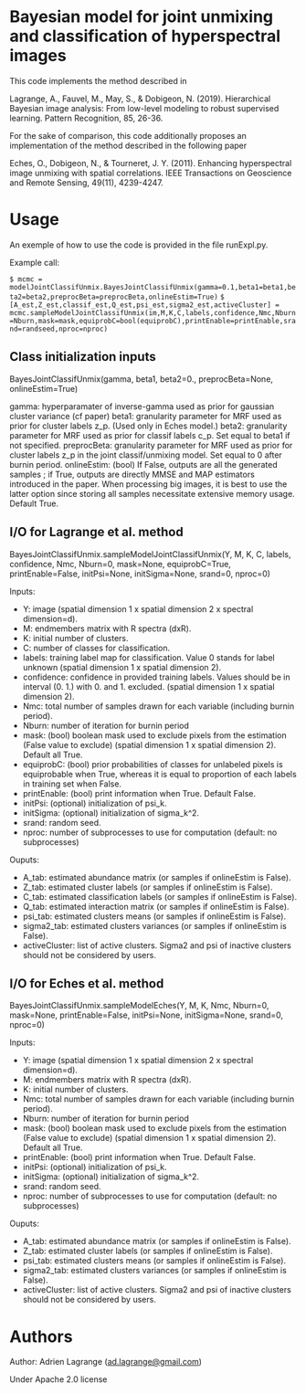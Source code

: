 # Bayesian model for joint unmixing and classification of hyperspectral images

This code implements the method described in

Lagrange, A., Fauvel, M., May, S., & Dobigeon, N. (2019). Hierarchical Bayesian image analysis: From low-level modeling to robust supervised learning. Pattern Recognition, 85, 26-36.

For the sake of comparison, this code additionally proposes an implementation of the method described in the following paper

Eches, O., Dobigeon, N., & Tourneret, J. Y. (2011). Enhancing hyperspectral image unmixing with spatial correlations. IEEE Transactions on Geoscience and Remote Sensing, 49(11), 4239-4247.

# Usage
An exemple of how to use the code is provided in the file runExpl.py.

Example call: 

`$ mcmc = modelJointClassifUnmix.BayesJointClassifUnmix(gamma=0.1,beta1=beta1,beta2=beta2,preprocBeta=preprocBeta,onlineEstim=True)`
`$ [A_est,Z_est,classif_est,Q_est,psi_est,sigma2_est,activeCluster] = mcmc.sampleModelJointClassifUnmix(im,M,K,C,labels,confidence,Nmc,Nburn=Nburn,mask=mask,equiprobC=bool(equiprobC),printEnable=printEnable,srand=randseed,nproc=nproc)`

## Class initialization inputs

BayesJointClassifUnmix(gamma, beta1, beta2=0., preprocBeta=None, onlineEstim=True)

gamma:        hyperparamater of inverse-gamma used as prior for gaussian cluster variance (cf paper)
beta1:        granularity parameter for MRF used as prior for cluster labels z_p. (Used only in Eches model.)
beta2:        granularity parameter for MRF used as prior for classif labels c_p. Set equal to beta1 if not specified.
preprocBeta:  granularity parameter for MRF used as prior for cluster labels z_p in the joint classif/unmixing model. Set equal to 0 after burnin period.
onlineEstim:  (bool) If False, outputs are all the generated samples ; if True, outputs are directly MMSE and MAP estimators introduced in the paper. When processing big images, it is best to use the latter option since storing all samples necessitate extensive memory usage. Default True.

## I/O for Lagrange et al. method

BayesJointClassifUnmix.sampleModelJointClassifUnmix(Y, M, K, C, labels, confidence, Nmc, Nburn=0, mask=None, equiprobC=True, printEnable=False, initPsi=None, initSigma=None, srand=0, nproc=0)

Inputs:
  - Y:           image (spatial dimension 1 x spatial dimension 2 x spectral dimension=d).
  - M:           endmembers matrix with R spectra (dxR).
  - K:           initial number of clusters.
  - C:           number of classes for classification.
  - labels:      training label map for classification. Value 0 stands for label unknown (spatial dimension 1 x spatial dimension 2).
  - confidence:  confidence in provided training labels. Values should be in interval (0. 1.) with 0. and 1. excluded. (spatial dimension 1 x spatial dimension 2).
  - Nmc:         total number of samples drawn for each variable (including burnin period).
  - Nburn:       number of iteration for burnin period
  - mask:        (bool) boolean mask used to exclude pixels from the estimation (False value to exclude) (spatial dimension 1 x spatial dimension 2). Default all True.
  - equiprobC:   (bool) prior probabilities of classes for unlabeled pixels is equiprobable when True, whereas it is equal to proportion of each labels in training set when False. 
  - printEnable: (bool) print information when True. Default False.
  - initPsi:     (optional) initialization of psi_k.
  - initSigma:   (optional) initialization of sigma_k^2.
  - srand:       random seed.
  - nproc:       number of subprocesses to use for computation (default: no subprocesses)

Ouputs:
  - A_tab:         estimated abundance matrix (or samples if onlineEstim is False).
  - Z_tab:         estimated cluster labels (or samples if onlineEstim is False).
  - C_tab:         estimated classification labels (or samples if onlineEstim is False).
  - Q_tab:         estimated interaction matrix (or samples if onlineEstim is False).
  - psi_tab:       estimated clusters means (or samples if onlineEstim is False).
  - sigma2_tab:    estimated clusters variances (or samples if onlineEstim is False).
  - activeCluster: list of active clusters. Sigma2 and psi of inactive clusters should not be considered by users.

## I/O for Eches et al. method

BayesJointClassifUnmix.sampleModelEches(Y, M, K, Nmc, Nburn=0, mask=None, printEnable=False, initPsi=None, initSigma=None, srand=0, nproc=0)

Inputs:
  - Y:           image (spatial dimension 1 x spatial dimension 2 x spectral dimension=d).
  - M:           endmembers matrix with R spectra (dxR).
  - K:           initial number of clusters.
  - Nmc:         total number of samples drawn for each variable (including burnin period).
  - Nburn:       number of iteration for burnin period
  - mask:        (bool) boolean mask used to exclude pixels from the estimation (False value to exclude) (spatial dimension 1 x spatial dimension 2). Default all True.
  - printEnable: (bool) print information when True. Default False.
  - initPsi:     (optional) initialization of psi_k.
  - initSigma:   (optional) initialization of sigma_k^2.
  - srand:       random seed.
  - nproc:       number of subprocesses to use for computation (default: no subprocesses)

Ouputs:
  - A_tab:         estimated abundance matrix (or samples if onlineEstim is False).
  - Z_tab:         estimated cluster labels (or samples if onlineEstim is False).
  - psi_tab:       estimated clusters means (or samples if onlineEstim is False).
  - sigma2_tab:    estimated clusters variances (or samples if onlineEstim is False).
  - activeCluster: list of active clusters. Sigma2 and psi of inactive clusters should not be considered by users.


# Authors
Author: Adrien Lagrange (ad.lagrange@gmail.com)

Under Apache 2.0 license
